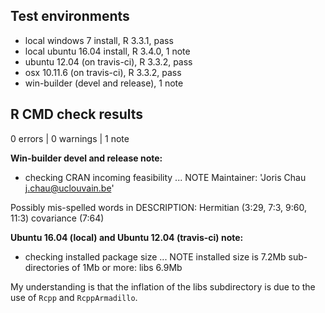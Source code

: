 ## Test environments

* local windows 7 install, R 3.3.1, pass
* local ubuntu 16.04 install, R 3.4.0, 1 note
* ubuntu 12.04 (on travis-ci), R 3.3.2, pass
* osx 10.11.6 (on travis-ci), R 3.3.2, pass
* win-builder (devel and release), 1 note

## R CMD check results

0 errors | 0 warnings | 1 note

**Win-builder devel and release note:**

* checking CRAN incoming feasibility ... NOTE
Maintainer: 'Joris Chau <j.chau@uclouvain.be>'

Possibly mis-spelled words in DESCRIPTION:
  Hermitian (3:29, 7:3, 9:60, 11:3)
  covariance (7:64)

**Ubuntu 16.04 (local) and Ubuntu 12.04 (travis-ci) note:**

* checking installed package size ... NOTE
  installed size is  7.2Mb
  sub-directories of 1Mb or more:
    libs   6.9Mb
      
My understanding is that the inflation of the libs subdirectory is due to the use of `Rcpp` and `RcppArmadillo`. 


